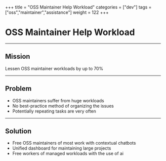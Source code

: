 +++
title = "OSS Maintainer Help Workload"
categories = ["dev"]
tags = ["oss","maintainer","assistance"]
weight = 122
+++

# OSS Maintainer Help Workload

---

## Mission

Lessen OSS maintainer workloads by up to 70%

---

## Problem

- OSS maintainers suffer from huge workloads
- No best-practice method of organizing the issues
- Potentially repeating tasks are very often

---

## Solution

- Free OSS maintainers of most work with contextual chatbots
- Unified dashboard for maintaining large projects
- Free workers of managed workloads with the use of ai
